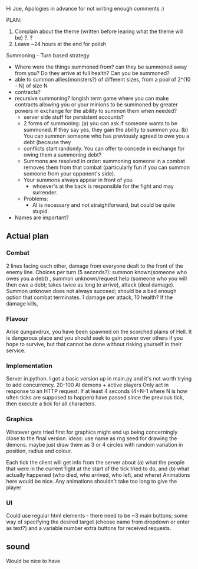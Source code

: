 Hi Joe,
Apologies in advance for not writing enough comments :)

PLAN:
1. Complain about the theme (written before learing what the theme will be)
?. ?
99. Leave ~24 hours at the end for polish

Summoning - Turn based strategy
 - Where were the things summoned from? can they be summoned away from you? Do they arrive at full health? Can you be summoned?
 - able to summon allies(monsters?) of different sizes, from a pool of 2^(10 - N) of size N
 - contracts?
 - recursive summoning? longish term game where you can make contracts allowing you or your minions to be summoned by greater powers in exchange for the ability to summon them when needed?
    - server side stuff for persistent accounts?
    - 2 forms of summoning: (a) you can ask if someone wants to be summoned. If they say yes, they gain the ability to summon you. (b) You can summon someone who has previously agreed to owe you a debt (because they
    - conflicts start randomly. You can offer to concede in exchange for owing them a summoning debt?
    - Summons are resolved in order: summoning someone in a combat removes them from that combat (particularly fun if you can summon someone from your opponent's side).
    - Your summons always appear in front of you
      - whoever's at the back is responsible for the fight and may surrender.
    - Problems:
      - AI is necessary and not straightforward, but could be quite stupid.
 - Names are important?


## Actual plan

### Combat
2 lines facing each other, damage from everyone dealt to the front of the enemy line.
Choices per turn (5 seconds?): summon known(someone who owes you a debt) , summon unknown/request help (someone who you will then owe a debt; takes twice as long to arrive), attack (deal damage). Summon unknown does not always succeed; should be a bad enough option that combat terminates.
1 damage per attack, 10 health? If the damage kills,

### Flavour
Arise qungavdrux, you have been spawned on the scorched plains of Hell. It is dangerous place and you should seek to gain power over others if you hope to survive, but that cannot be done without risking yourself in their service.

### Implementation
Server in python. I got a basic version up in main.py and it's not worth trying to add concurrency.
20-100 AI demons + active players
Only act in response to an HTTP request: If at least 4 seconds (4=N-1 where N is how often ticks are supposed to happen) have passed since the previous tick, then execute a tick for all characters.


### Graphics
Whatever gets tried first for graphics might end up being concerningly close to the final version.
ideas: use name as rng seed for drawing the demons. maybe just draw them as 3 or 4 circles with random variation in position, radius and colour.


Each tick the client will get info from the server about (a) what the people that were in the current fight at the start of the tick tried to do, and (b) what actually happened (who died, who arrived, who left, and where) Animations here would be nice. Any animations shouldn't take too long to give the player

### UI
Could use regular html elements - there need to be ~3 main buttons; some way of specifying the desired target (choose name from dropdown or enter as text?) and a variable number extra buttons for received requests.


## sound
Would be nice to have
